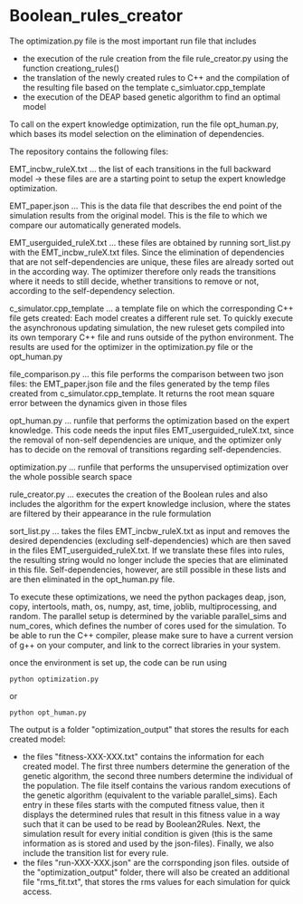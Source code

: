 # Boolean_rules_creator

The optimization.py file is the most important run file that includes
  * the execution of the rule creation from the file rule_creator.py using the function creationg_rules()
  * the translation of the newly created rules to C++ and the compilation of the resulting file based on the template c_simluator.cpp_template
  * the execution of the DEAP based genetic algorithm to find an optimal model
  
To call on the expert knowledge optimization, run the file opt_human.py, which bases its model selection on the elimination of dependencies.

The repository contains the following files:

EMT_incbw_ruleX.txt ... the list of each transitions in the full backward model -> these files are are a starting point to setup the expert knowledge optimization.

EMT_paper.json ... This is the data file that describes the end point of the simulation results from the original model. This is the file to which we compare our automatically generated models.

EMT_userguided_ruleX.txt ... these files are obtained by running sort_list.py with the EMT_incbw_ruleX.txt files. Since the elimination of dependencies that are not self-dependencies are unique, these files are already sorted out in the according way. The optimizer therefore only reads the transitions where it needs to still decide, whether transitions to remove or not, according to the self-dependency selection.

c_simulator.cpp_template ... a template file on which the corresponding C++ file gets created: Each model creates a different rule set. To quickly execute the asynchronous updating simulation, the new ruleset gets compiled into its own temporary C++ file and runs outside of the python environment. The results are used for the optimizer in the optimization.py file or the opt_human.py

file_comparison.py ... this file performs the comparison between two json files: the EMT_paper.json file and the files generated by the temp files created from c_simulator.cpp_template. It returns the root mean square error between the dynamics given in those files

opt_human.py ... runfile that performs the optimization based on the expert knowledge. This code needs the input files EMT_userguided_ruleX.txt, since the removal of non-self dependencies are unique, and the optimizer only has to decide on the removal of transitions regarding self-dependencies.

optimization.py ... runfile that performs the unsupervised optimization over the whole possible search space

rule_creator.py ... executes the creation of the Boolean rules and also includes the algorithm for the expert knowledge inclusion, where the states are filtered by their appearance in the rule formulation

sort_list.py ... takes the files EMT_incbw_ruleX.txt as input and removes the desired dependencies (excluding self-dependencies) which are then saved in the files EMT_userguided_ruleX.txt. If we translate these files into rules, the resulting string would no longer include the species that are eliminated in this file. Self-dependencies, however, are still possible in these lists and are then eliminated in the opt_human.py file.


To execute these optimizations, we need the python packages deap, json, copy, intertools, math, os, numpy, ast, time, joblib, multiprocessing, and random. 
The parallel setup is determined by the variable parallel_sims and num_cores, which defines the number of cores used for the simulation.
To be able to run the C++ compiler, please make sure to have a current version of g++ on your computer, and link to the correct libraries in your system.

once the environment is set up, the code can be run using

    python optimization.py

or 

    python opt_human.py
    
The output is a folder "optimization_output" that stores the results for each created model: 
 * the files "fitness-XXX-XXX.txt" contains the information for each created model. The first three numbers determine the generation of the genetic algorithm, the second three numbers determine the individual of the population. The file itself contains the various random executions of the genetic algorithm (equivalent to the variable parallel_sims).
Each entry in these files starts with the computed fitness value, then it displays the determined rules that result in this fitness value in a way such that it can be used to be read by Boolean2Rules. Next, the simulation result for every initial condition is given (this is the same information as is stored and used by the json-files). Finally, we also include the transition list for every rule.
 * the files "run-XXX-XXX.json" are the corrsponding json files.
outside of the "optimization_output" folder, there will also be created an additional file "rms_fit.txt", that stores the rms values for each simulation for quick access.
